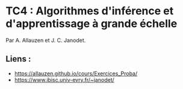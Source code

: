 # TC4 : Algorithmes d'inférence et d'apprentissage à grande échelle

Par A. Allauzen et J. C. Janodet.

## Liens :

- https://allauzen.github.io/cours/Exercices_Proba/
- https://www.ibisc.univ-evry.fr/~janodet/
